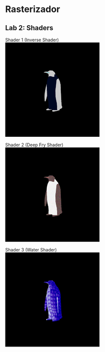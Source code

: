 # Rasterizador

## Lab 2: Shaders

Shader 1 (Inverse Shader)
<br>
<img src='inverseShader.bmp' width='300px'>

Shader 2 (Deep Fry Shader)
<br><img src='deepFryShader.bmp' width='300px'>

Shader 3 (Water Shader)
<br><img src='waterShader.bmp' width='300px'>
